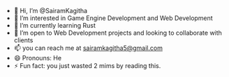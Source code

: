 - 👋 Hi, I’m @SairamKagitha
- 👀 I’m interested in Game Engine Development and Web Development
- 🌱 I’m currently learning Rust
- 💞️ I’m open to Web Development projects and looking to collaborate with clients
- 📫 you can reach me at sairamkagitha5@gmail.com
- 😄 Pronouns: He
- ⚡ Fun fact: you just wasted 2 mims by reading this.

<!---
SairamKagitha/SairamKagitha is a ✨ special ✨ repository because its `README.md` (this file) appears on your GitHub profile.
You can click the Preview link to take a look at your changes.
--->
